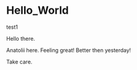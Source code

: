 # Hello_World
test1

Hello there.

Anatolii here. Feeling great! Better then yesterday!

Take care. 

